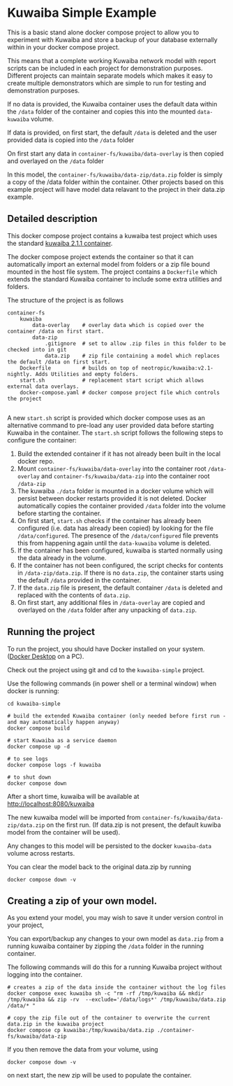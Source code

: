 # Kuwaiba Simple Example

This is a basic stand alone docker compose project to allow you to experiment with Kuwaiba and store a backup of your
database externally within in your docker compose project.

This means that a complete working Kuwaiba network model with report scripts can be included in each project for demonstration purposes.
Different projects can maintain separate models which makes it easy to create multiple demonstrators which are simple to run for testing and demonstration purposes.

If no data is provided, the Kuwaiba container uses the default data within the `/data` folder of the container and copies this into the mounted `data-kuwaiba` volume.

If data is provided, on first start, the default `/data` is deleted and the user provided data is copied into the `/data` folder

On first start any data in `container-fs/kuwaiba/data-overlay` is then copied and overlayed on the `/data` folder

In this model, the `container-fs/kuwaiba/data-zip/data.zip` folder is simply a copy of the /data folder within the container.
Other projects based on this example project will have model data relavant to the project in their data.zip example.

## Detailed description
This docker compose project contains a kuwaiba test project which uses the standard [kuwaiba 2.1.1 container](https://hub.docker.com/r/neotropic/kuwaiba).

The docker compose project extends the container so that it can automatically import an external model from folders or a zip file bound mounted in the host file system. The project contains a `Dockerfile` which extends the standard Kuwaiba container to include some extra utilities and folders.

The structure of the project is as follows

```
container-fs
    kuwaiba
        data-overlay    # overlay data which is copied over the container /data on first start.
        data-zip
            .gitignore  # set to allow .zip files in this folder to be checked into in git
            data.zip    # zip file containing a model which replaces the default /data on first start.
    Dockerfile          # builds on top of neotropic/kuwaiba:v2.1-nightly. Adds Utilities and empty folders.
    start.sh            # replacement start script which allows external data overlays.
    docker-compose.yaml # docker compose project file which controls the project
    
```

A new `start.sh` script is provided which docker compose uses as an alternative command to pre-load any user provided data before starting Kuwaiba in the container.
The `start.sh` script follows the following steps to configure the container:

1. Build the extended container if it has not already been built in the  local docker repo.
2. Mount `container-fs/kuwaiba/data-overlay` into the container root `/data-overlay` and `container-fs/kuwaiba/data-zip` into the container root `/data-zip`
3. The kuwaiba `./data` folder is mounted in a docker volume which will persist between docker restarts provided it is not deleted. Docker automatically copies the container provided `/data` folder into the volume before starting the container.
4. On first start, `start.sh` checks if the container has already been configured (i.e. data has already been copied) by looking for the file `/data/configured`. The presence of the `/data/configured` file prevents this from happening again until the `data-kuwaiba` volume is deleted.
5. If the container has been configured, kuwaiba is started normally using the data already in the volume.
6. If the container has not been configured, the script checks for contents in `/data-zip/data.zip`. If there is no `data.zip`, the container starts using the default `/data` provided in the container.
6. If the `data.zip` file is present, the default container `/data` is deleted and replaced with the contents of `data.zip`. 
7. On first start, any additional files in `/data-overlay` are copied and overlayed on the `/data` folder after any unpacking of `data.zip`.

## Running the project
To run the project, you should have Docker installed on your system.
([Docker Desktop](https://docs.docker.com/desktop/) on a PC).

Check out the project using git and cd to the `kuwaiba-simple` project.

Use the following commands (in power shell or a terminal window) when docker is running:

```
cd kuwaiba-simple

# build the extended Kuwaiba container (only needed before first run - and may automatically happen anyway)
docker compose build

# start Kuwaiba as a service daemon
docker compose up -d

# to see logs
docker compose logs -f kuwaiba

# to shut down
docker compose down
```
After a short time, kuwaiba will be available at [http://localhost:8080/kuwaiba](http://localhost:8080/kuwaiba)

The new kuwaiba model will be imported from `container-fs/kuwaiba/data-zip/data.zip` on the first run.
(If data.zip is not present, the default kuwiba model from the container will be used).

Any changes to this model will be persisted to the docker `kuwaiba-data` volume across restarts.

You can clear the model back to the original data.zip by running

```
docker compose down -v
```
## Creating a zip of your own model.

As you extend your model, you may wish to save it under version control in your project,

You can export/backup any changes to your own model as `data.zip` from a running kuwaiba container by zipping the `/data` folder in the running container.

The following commands will do this for a running Kuwaiba project without logging into the container.

```
# creates a zip of the data inside the container without the log files
docker compose exec kuwaiba sh -c "rm -rf /tmp/kuwaiba && mkdir /tmp/kuwaiba && zip -rv  --exclude='/data/logs*' /tmp/kuwaiba/data.zip /data/* "

# copy the zip file out of the container to overwrite the current data.zip in the kuwaiba project
docker compose cp kuwaiba:/tmp/kuwaiba/data.zip ./container-fs/kuwaiba/data-zip
```

If you then remove the data from your volume, using 

```
docker compose down -v
```
on next start, the new zip will be used to populate the container.
